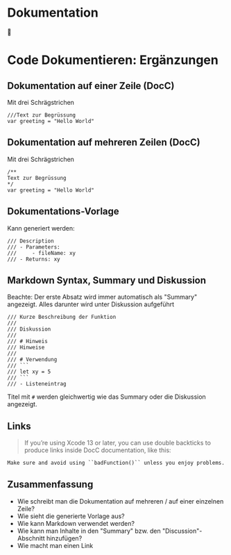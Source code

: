 # Dokumentation
📝

# Code Dokumentieren: Ergänzungen

## Dokumentation auf einer Zeile (DocC)

Mit drei Schrägstrichen

```
///Text zur Begrüssung
var greeting = "Hello World"
```

## Dokumentation auf mehreren Zeilen (DocC)

Mit drei Schrägstrichen

```
/**
Text zur Begrüssung
*/
var greeting = "Hello World"
```

## Dokumentations-Vorlage

Kann generiert werden:

```
/// Description
/// - Parameters:
/// 	- fileName: xy
///	- Returns: xy
```

## Markdown Syntax, Summary und Diskussion

Beachte: Der erste Absatz wird immer automatisch als "Summary" angezeigt. Alles darunter wird unter Diskussion aufgeführt

````
/// Kurze Beschreibung der Funktion
///
/// Diskussion
///
/// # Hinweis
/// Hinweise
///
/// # Verwendung
/// ```
/// let xy = 5
/// ```
/// - Listeneintrag
````

Titel mit `#` werden gleichwertig wie das Summary oder die Diskussion angezeigt.

## Links
> If you’re using Xcode 13 or later, you can use double backticks to produce links inside DocC documentation, like this:

```markdown
Make sure and avoid using ``badFunction()`` unless you enjoy problems.
```


## Zusammenfassung
- Wie schreibt man die Dokumentation auf mehreren / auf einer einzelnen Zeile?
- Wie sieht die generierte Vorlage aus?
- Wie kann Markdown verwendet werden?
- Wie kann man Inhalte in den "Summary" bzw. den "Discussion"-Abschnitt hinzufügen?
- Wie macht man einen Link